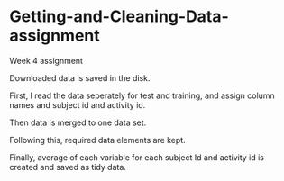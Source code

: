 # Getting-and-Cleaning-Data-assignment
Week 4 assignment 


Downloaded data is saved in the disk. 

First, I read the data seperately for test and training, and assign column names and subject id and activity id.

Then data is merged to one data set. 

Following this, required data elements are kept.

Finally, average of each variable for each subject Id and activity id is created and saved as tidy data. 
